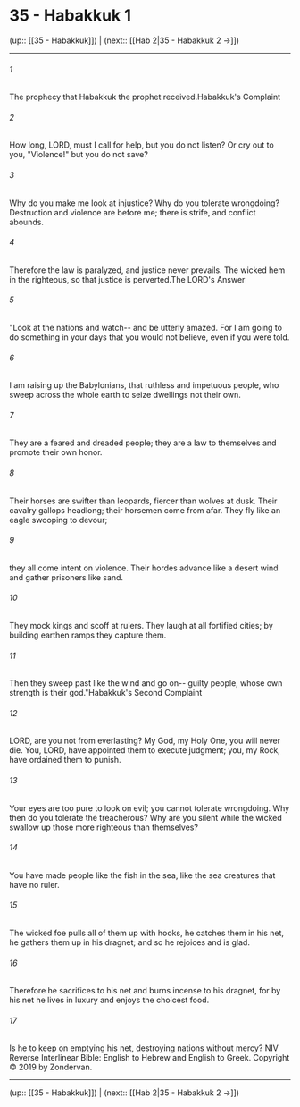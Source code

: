 # 35 - Habakkuk 1

(up:: [[35 - Habakkuk]]) | (next:: [[Hab 2|35 - Habakkuk 2 →]])

***


###### 1 
The prophecy that Habakkuk the prophet received.Habakkuk's Complaint 

###### 2 
How long, LORD, must I call for help, but you do not listen? Or cry out to you, "Violence!" but you do not save? 

###### 3 
Why do you make me look at injustice? Why do you tolerate wrongdoing? Destruction and violence are before me; there is strife, and conflict abounds. 

###### 4 
Therefore the law is paralyzed, and justice never prevails. The wicked hem in the righteous, so that justice is perverted.The LORD's Answer 

###### 5 
"Look at the nations and watch-- and be utterly amazed. For I am going to do something in your days that you would not believe, even if you were told. 

###### 6 
I am raising up the Babylonians, that ruthless and impetuous people, who sweep across the whole earth to seize dwellings not their own. 

###### 7 
They are a feared and dreaded people; they are a law to themselves and promote their own honor. 

###### 8 
Their horses are swifter than leopards, fiercer than wolves at dusk. Their cavalry gallops headlong; their horsemen come from afar. They fly like an eagle swooping to devour; 

###### 9 
they all come intent on violence. Their hordes advance like a desert wind and gather prisoners like sand. 

###### 10 
They mock kings and scoff at rulers. They laugh at all fortified cities; by building earthen ramps they capture them. 

###### 11 
Then they sweep past like the wind and go on-- guilty people, whose own strength is their god."Habakkuk's Second Complaint 

###### 12 
LORD, are you not from everlasting? My God, my Holy One, you will never die. You, LORD, have appointed them to execute judgment; you, my Rock, have ordained them to punish. 

###### 13 
Your eyes are too pure to look on evil; you cannot tolerate wrongdoing. Why then do you tolerate the treacherous? Why are you silent while the wicked swallow up those more righteous than themselves? 

###### 14 
You have made people like the fish in the sea, like the sea creatures that have no ruler. 

###### 15 
The wicked foe pulls all of them up with hooks, he catches them in his net, he gathers them up in his dragnet; and so he rejoices and is glad. 

###### 16 
Therefore he sacrifices to his net and burns incense to his dragnet, for by his net he lives in luxury and enjoys the choicest food. 

###### 17 
Is he to keep on emptying his net, destroying nations without mercy? NIV Reverse Interlinear Bible: English to Hebrew and English to Greek. Copyright © 2019 by Zondervan.

***

(up:: [[35 - Habakkuk]]) | (next:: [[Hab 2|35 - Habakkuk 2 →]])
